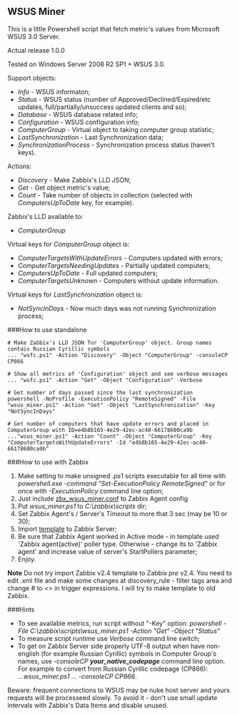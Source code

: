 ## WSUS Miner 
This is a little Powershell script that fetch metric's values from Microsoft WSUS 3.0 Server.

Actual release 1.0.0

Tested on Windows Server 2008 R2 SP1 + WSUS 3.0.

Support objects:
- _Info_                   - WSUS informaton;
- _Status_                 - WSUS status (number of Approved/Declined/Expired/etc updates, full/partially/unsuccess updated clients and so);
- _Database_               - WSUS database related info;
- _Configuration_          - WSUS configuration info;
- _ComputerGroup_          - Virtual object to taking computer group statistic;
- _LastSynchronization_    - Last Synchronization data;
- _SynchronizationProcess_ - Synchronization process status (haven't keys).

Actions:
- _Discovery_ - Make Zabbix's LLD JSON;
- _Get_       - Get object metric's value;
- _Count_     - Take number of objects in collection (selected with _ComputersUpToDate_ key, for example).

Zabbix's LLD available to:
- _ComputerGroup_ 

Virtual keys for _ComputerGroup_ object is:
- _ComputerTargetsWithUpdateErrors_ - Computers updated with errors;
- _ComputerTargetsNeedingUpdates_   - Partially updated computers;
- _ComputersUpToDate_               - Full updated computers;
- _ComputerTargetsUnknown_          - Computers without update information.

Virtual keys for _LastSynchronization_ object is:
- _NotSyncInDays_ - Now much days was not running Synchronization process;

###How to use standalone

    # Make Zabbix's LLD JSON for 'ComputerGroup' object. Group names contais Russian Cyrillic symbols
    ... "wsfc.ps1" -Action "Discovery" -Object "ComputerGroup" -consoleCP CP866

    # Show all metrics of 'Configuration' object and see verbose messages
    ... "wsfc.ps1" -Action "Get" -Object "Configuration" -Verbose

    # Get number of days passed since the last synchronization
    powershell -NoProfile -ExecutionPolicy "RemoteSigned" -File "wsus_miner.ps1" -Action "Get" -Object "LastSynchronization" -Key "NotSyncInDays"

    # Get number of computers that have update errors and placed in ComputerGroup with ID=e4b8b165-4e29-42ec-ac40-66178600ca9b
    ..."wsus_miner.ps1" -Action "Count" -Object "ComputerGroup" -Key "ComputerTargetsWithUpdateErrors" -Id "e4b8b165-4e29-42ec-ac40-66178600ca9b"


###How to use with Zabbix
1. Make setting to make unsigned .ps1 scripts executable for all time with _powershell.exe -command "Set-ExecutionPolicy RemoteSigned"_ or for once with _-ExecutionPolicy_ command line option;
2. Just include [zbx\_wsus\_miner.conf](https://github.com/zbx-sadman/wsus_miner/tree/master/Zabbix_Templates/zbx_wsus_miner.conf) to Zabbix Agent config
3. Put _wsus\_miner.ps1_ to _C:\zabbix\scripts_ dir; 
4. Set Zabbix Agent's / Server's _Timeout_ to more that 3 sec (may be 10 or 30);
5. Import [template](https://github.com/zbx-sadman/wsus_miner/tree/master/Zabbix_Templates) to Zabbix Server;
6. Be sure that Zabbix Agent worked in Active mode - in template used 'Zabbix agent(active)' poller type. Otherwise - change its to 'Zabbix agent' and increase value of server's StartPollers parameter;
7. Enjoy.

**Note**
Do not try import Zabbix v2.4 template to Zabbix _pre_ v2.4. You need to edit .xml file and make some changes at discovery_rule - filter tags area and change _#_ to _<>_ in trigger expressions. I will try to make template to old Zabbix.

###Hints
- To see available metrics, run script without "-Key" option: _powershell -File C:\zabbix\scripts\wsus\_miner.ps1 -Action "Get" -Object "Status"_
- To measure script runtime use _Verbose_ command line switch;
- To get on Zabbix Server side properly UTF-8 output when have non-english (for example Russian Cyrillic) symbols in Computer Group's names, use  _-consoleCP **your_native_codepage**_ command line option. For example to convert from Russian Cyrillic codepage (CP866): _...wsus\_miner.ps1 ... -consoleCP CP866_.

Beware: frequent connections to WSUS may be nuke host server and yours requests will be processeed slowly. To avoid it - don't use small update intervals with Zabbix's Data Items and disable unused.
